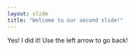 ```yaml
---
layout: slide
title: "Welcome to our second slide!"
---
```

Yes! I did it!
Use the left arrow to go back!

